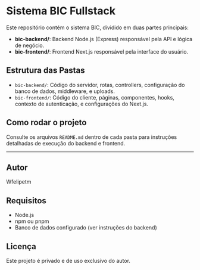 # Sistema BIC Fullstack

Este repositório contém o sistema BIC, dividido em duas partes principais:

- **bic-backend/**: Backend Node.js (Express) responsável pela API e lógica de negócio.
- **bic-frontend/**: Frontend Next.js responsável pela interface do usuário.

## Estrutura das Pastas

- `bic-backend/`: Código do servidor, rotas, controllers, configuração do banco de dados, middleware, e uploads.
- `bic-frontend/`: Código do cliente, páginas, componentes, hooks, contexto de autenticação, e configurações do Next.js.

## Como rodar o projeto

Consulte os arquivos `README.md` dentro de cada pasta para instruções detalhadas de execução do backend e frontend.

---

## Autor

Wfelipetm

## Requisitos
- Node.js
- npm ou pnpm
- Banco de dados configurado (ver instruções do backend)

## Licença
Este projeto é privado e de uso exclusivo do autor.
